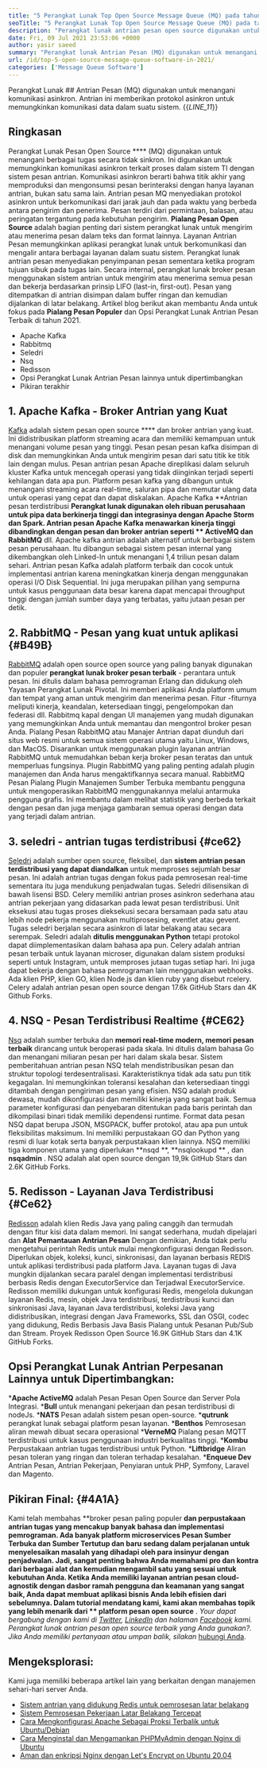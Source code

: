 ```yaml
---
title: "5 Perangkat Lunak Top Open Source Message Queue (MQ) pada tahun 2021" 
seoTitle: "5 Perangkat Lunak Top Open Source Message Queue (MQ) pada tahun 2021" 
description: "Perangkat lunak antrian pesan open source digunakan untuk menangani berbagai tugas secara tidak sinkron. Artikel ini adalah tentang 5 perangkat lunak antrian pesan open-source teratas." 
date: Fri, 09 Jul 2021 23:53:06 +0000
author: yasir saeed
summary: "Perangkat lunak Antrian Pesan (MQ) digunakan untuk menangani komunikasi asinkron. Antrian ini memberikan protokol asinkron untuk memungkinkan komunikasi data dalam suatu sistem." 
url: /id/top-5-open-source-message-queue-software-in-2021/
categories: ['Message Queue Software']
---
```


Perangkat Lunak ## Antrian Pesan (MQ) digunakan untuk menangani komunikasi asinkron. Antrian ini memberikan protokol asinkron untuk memungkinkan komunikasi data dalam suatu sistem.
{{_LINE_11_}}

## **Ringkasan**
Perangkat Lunak Pesan Open Source  ****  (MQ) digunakan untuk menangani berbagai tugas secara tidak sinkron. Ini digunakan untuk memungkinkan komunikasi asinkron terkait proses dalam sistem TI dengan sistem pesan antrian. Komunikasi asinkron berarti bahwa titik akhir yang memproduksi dan mengonsumsi pesan berinteraksi dengan hanya layanan antrian, bukan satu sama lain. Antrian pesan MQ menyediakan protokol asinkron untuk berkomunikasi dari jarak jauh dan pada waktu yang berbeda antara pengirim dan penerima. Pesan terdiri dari permintaan, balasan, atau peringatan tergantung pada kebutuhan pengirim.
**Pialang Pesan Open Source**  adalah bagian penting dari sistem perangkat lunak untuk mengirim atau menerima pesan dalam teks dan format lainnya. Layanan Antrian Pesan memungkinkan aplikasi perangkat lunak untuk berkomunikasi dan mengalir antara berbagai layanan dalam suatu sistem. Perangkat lunak antrian pesan menyediakan penyimpanan pesan sementara ketika program tujuan sibuk pada tugas lain. Secara internal, perangkat lunak broker pesan menggunakan sistem antrian untuk mengirim atau menerima semua pesan dan bekerja berdasarkan prinsip LIFO (last-in, first-out). Pesan yang ditempatkan di antrian disimpan dalam buffer ringan dan kemudian dijalankan di latar belakang.
Artikel blog berikut akan membantu Anda untuk fokus pada **Pialang Pesan Populer**  dan Opsi Perangkat Lunak Antrian Pesan Terbaik di tahun 2021.
  * Apache Kafka
  * Rabbitmq
  * Seledri
  * Nsq
  * Redisson
  * Opsi Perangkat Lunak Antrian Pesan lainnya untuk dipertimbangkan
  * Pikiran terakhir

## 1. Apache Kafka - Broker Antrian yang Kuat
[Kafka][1] adalah sistem pesan open source  ****  dan broker antrian yang kuat. Ini didistribusikan platform streaming acara dan memiliki kemampuan untuk menangani volume pesan yang tinggi. Pesan pesan pesan kafka disimpan di disk dan memungkinkan Anda untuk mengirim pesan dari satu titik ke titik lain dengan mulus. Pesan antrian pesan Apache direplikasi dalam seluruh kluster Kafka untuk mencegah operasi yang tidak diinginkan terjadi seperti kehilangan data apa pun. Platform pesan kafka yang dibangun untuk menangani streaming acara real-time, saluran pipa dan memutar ulang data untuk operasi yang cepat dan dapat diskalakan.
Apache Kafka **Antrian pesan terdistribusi  **Perangkat lunak digunakan oleh ribuan perusahaan untuk pipa data berkinerja tinggi dan integrasinya dengan Apache Storm dan Spark. Antrian pesan Apache Kafka menawarkan kinerja tinggi dibandingkan dengan pesan dan broker antrian seperti **  ActiveMQ dan RabbitMQ**  dll. Apache kafka antrian adalah alternatif untuk berbagai sistem pesan perusahaan. Itu dibangun sebagai sistem pesan internal yang dikembangkan oleh Linked-In untuk menangani 1,4 triliun pesan dalam sehari. Antrian pesan Kafka adalah platform terbaik dan cocok untuk implementasi antrian karena meningkatkan kinerja dengan menggunakan operasi I/O Disk Sequential. Ini juga merupakan pilihan yang sempurna untuk kasus penggunaan data besar karena dapat mencapai throughput tinggi dengan jumlah sumber daya yang terbatas, yaitu jutaan pesan per detik.

## 2. RabbitMQ - Pesan yang kuat untuk aplikasi   {#B49B}
[RabbitMQ][2] adalah open source open source yang paling banyak digunakan dan populer **perangkat lunak broker pesan terbaik**  - perantara untuk pesan. Ini ditulis dalam bahasa pemrograman Erlang dan didukung oleh Yayasan Perangkat Lunak Pivotal. Ini memberi aplikasi Anda platform umum dan tempat yang aman untuk mengirim dan menerima pesan. Fitur -fiturnya meliputi kinerja, keandalan, ketersediaan tinggi, pengelompokan dan federasi dll. Rabbitmq kapal dengan UI manajemen yang mudah digunakan yang memungkinkan Anda untuk memantau dan mengontrol broker pesan Anda.
Pialang Pesan RabbitMQ atau Manajer Antrian dapat diunduh dari situs web resmi untuk semua sistem operasi utama yaitu Linux, Windows, dan MacOS. Disarankan untuk menggunakan plugin layanan antrian RabbitMQ untuk memudahkan beban kerja broker pesan teratas dan untuk memperluas fungsinya. Plugin RabbitMQ yang paling penting adalah plugin manajemen dan Anda harus mengaktifkannya secara manual. RabbitMQ Pesan Pialang Plugin Manajemen Sumber Terbuka membantu pengguna untuk mengoperasikan RabbitMQ menggunakannya melalui antarmuka pengguna grafis. Ini membantu dalam melihat statistik yang berbeda terkait dengan pesan dan juga menjaga gambaran semua operasi dengan data yang terjadi dalam antrian.

## 3. seledri - antrian tugas terdistribusi   {#ce62}
[Seledri][3] adalah sumber open source, fleksibel, dan **sistem antrian pesan terdistribusi yang dapat diandalkan**  untuk memproses sejumlah besar pesan. Ini adalah antrian tugas dengan fokus pada pemrosesan real-time sementara itu juga mendukung penjadwalan tugas. Seledri dilisensikan di bawah lisensi BSD. Celery memiliki antrian proses asinkron sederhana atau antrian pekerjaan yang didasarkan pada lewat pesan terdistribusi. Unit eksekusi atau tugas proses dieksekusi secara bersamaan pada satu atau lebih node pekerja menggunakan multiprosesing, eventlet atau gevent. Tugas seledri berjalan secara asinkron di latar belakang atau secara serempak.
Seledri adalah **ditulis menggunakan Python**  tetapi protokol dapat diimplementasikan dalam bahasa apa pun. Celery adalah antrian pesan terbaik untuk layanan microser, digunakan dalam sistem produksi seperti untuk Instagram, untuk memproses jutaan tugas setiap hari. Ini juga dapat bekerja dengan bahasa pemrograman lain menggunakan webhooks. Ada klien PHP, klien GO, klien Node.js dan klien ruby ​​yang disebut rcelery. Celery adalah antrian pesan open source dengan 17.6k GitHub Stars dan 4K Github Forks.

## 4. NSQ - Pesan Terdistribusi Realtime   {#CE62}
[Nsq][4] adalah sumber terbuka dan **memori real-time modern, memori pesan terbaik**  dirancang untuk beroperasi pada skala. Ini ditulis dalam bahasa Go dan menangani miliaran pesan per hari dalam skala besar. Sistem pemberitahuan antrian pesan NSQ telah mendistribusikan pesan dan struktur topologi terdesentralisasi. Karakteristiknya tidak ada satu pun titik kegagalan. Ini memungkinkan toleransi kesalahan dan ketersediaan tinggi ditambah dengan pengiriman pesan yang efisien.
NSQ adalah produk dewasa, mudah dikonfigurasi dan memiliki kinerja yang sangat baik. Semua parameter konfigurasi dan penyebaran ditentukan pada baris perintah dan dikompilasi binari tidak memiliki dependensi runtime. Format data pesan NSQ dapat berupa JSON, MSGPACK, buffer protokol, atau apa pun untuk fleksibilitas maksimum. Ini memiliki perpustakaan GO dan Python yang resmi di luar kotak serta banyak perpustakaan klien lainnya. NSQ memiliki tiga komponen utama yang diperlukan **nsqd **,  **nsqlookupd ** , dan  **nsqadmin**  . NSQ adalah alat open source dengan 19,9k GitHub Stars dan 2.6K GitHub Forks.

## 5. Redisson - Layanan Java Terdistribusi   {#Ce62}
[Redisson][5] adalah klien Redis Java yang paling canggih dan termudah dengan fitur kisi data dalam memori. Ini sangat sederhana, mudah dipelajari dan **Alat Pemantauan Antrian Pesan**  Dengan demikian, Anda tidak perlu mengetahui perintah Redis untuk mulai mengkonfigurasi dengan Redisson. Diperlukan objek, koleksi, kunci, sinkronisasi, dan layanan berbasis REDIS untuk aplikasi terdistribusi pada platform Java. Layanan tugas di Java mungkin dijalankan secara paralel dengan implementasi terdistribusi berbasis Redis dengan ExecutorService dan Terjadwal ExecutorService.
Redisson memiliki dukungan untuk konfigurasi Redis, mengelola dukungan layanan Redis, mesin, objek Java terdistribusi, terdistribusi kunci dan sinkronisasi Java, layanan Java terdistribusi, koleksi Java yang didistribusikan, integrasi dengan Java Frameworks, SSL dan OSGI, codec yang didukung, Redis Berbasis Java Basis Pialang untuk Pesanan Pub/Sub dan Stream. Proyek Redisson Open Source 16.9K GitHub Stars dan 4.1K GitHub Forks.

## Opsi Perangkat Lunak Antrian Perpesanan Lainnya untuk Dipertimbangkan:
  ***Apache ActiveMQ**  adalah Pesan Pesan Open Source dan Server Pola Integrasi.
  ***Bull**  untuk menangani pekerjaan dan pesan terdistribusi di nodeJs.
  ***NATS**  Pesan adalah sistem pesan open-source.
  ***qutrunk**  perangkat lunak sebagai platform pesan layanan.
  ***Benthos**  Pemrosesan aliran mewah dibuat secara operasional
  ***VerneMQ**  Pialang pesan MQTT terdistribusi untuk kasus penggunaan industri berkualitas tinggi.
  ***Kombu**  Perpustakaan antrian tugas terdistribusi untuk Python.
  ***Liftbridge**  Aliran pesan toleran yang ringan dan toleran terhadap kesalahan.
  ***Enqueue Dev**  Antrian Pesan, Antrian Pekerjaan, Penyiaran untuk PHP, Symfony, Laravel dan Magento.

## Pikiran Final:   {#4A1A}
Kami telah membahas **broker pesan paling populer  **dan perpustakaan antrian tugas yang mencakup banyak bahasa dan implementasi pemrograman. Ada banyak platform microservices Pesan Sumber Terbuka dan Sumber Tertutup dan baru sedang dalam perjalanan untuk menyelesaikan masalah yang dihadapi oleh para insinyur dengan penjadwalan. Jadi, sangat penting bahwa Anda memahami pro dan kontra dari berbagai alat dan kemudian mengambil satu yang sesuai untuk kebutuhan Anda. Ketika Anda memiliki layanan antrian pesan cloud-agnostik dengan dasbor ramah pengguna dan keamanan yang sangat baik, Anda dapat membuat aplikasi bisnis Anda lebih efisien dari sebelumnya. Dalam tutorial mendatang kami, kami akan membahas topik yang lebih menarik dari **  platform pesan open source** .
_Your dapat bergabung dengan kami di [Twitter][6], [LinkedIn][7] dan halaman [Facebook][8] kami. Perangkat lunak antrian pesan open source terbaik yang Anda gunakan?. Jika Anda memiliki pertanyaan atau umpan balik, silakan_ [hubungi Anda][9].

## Mengeksplorasi:
Kami juga memiliki beberapa artikel lain yang berkaitan dengan manajemen sehari-hari server Anda.
  * [Sistem antrian yang didukung Redis untuk pemrosesan latar belakang][10]
  * [Sistem Pemrosesan Pekerjaan Latar Belakang Tercepat][11]
  * [Cara Mengkonfigurasi Apache Sebagai Proksi Terbalik untuk Ubuntu/Debian][12]
  * [Cara Menginstal dan Mengamankan PHPMyAdmin dengan Nginx di Ubuntu][13]
  * [Aman dan enkripsi Nginx dengan Let's Encrypt on Ubuntu 20.04][14]

  
[1]: https://kafka.apache.org/
[2]: https://www.rabbitmq.com/
[3]: https://docs.celeryproject.org/en/stable/
[4]: https://nsq.io/
[5]: https://redisson.org/
[6]: https://twitter.com/containerize_co
[7]: https://www.linkedin.com/company/containerize/
[8]: http://facebook.com/containerize
[9]: mailto:yasir.saeed@aspose.com
[10]: https://products.containerize.com/message-queue-software/resque/
[11]: https://products.containerize.com/message-queue-software/sidekiq/
[12]: https://blog.containerize.com/web-server-solution-stack/how-to-configure-apache-as-a-reverse-proxy-for-ubuntudebian/
[13]: https://blog.containerize.com/web-server-solution-stack/how-to-install-and-secure-phpmyadmin-with-nginx-on-ubuntu/
[14]: https://blog.containerize.com/web-server-solution-stack/how-to-secure-nginx-with-letsencrypt-on-ubuntu-20-04/
